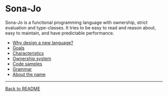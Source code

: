 # Sona-Jo

Sona-Jo is a functional programming language with ownership, strict evaluation
and type-classes. It tries to be easy to read and reason about, easy to
maintain, and have predictable performance.

- [Why design a new language?](motivation.md)
- [Goals](goals.md)
- [Characteristics](characteristics.md)
- [Ownership system](ownership-system.md)
- [Code samples](code-samples/index.md)
- [Grammar](grammar.md)
- [About the name](about-the-name.md)

---
[Back to README](../README.md)
